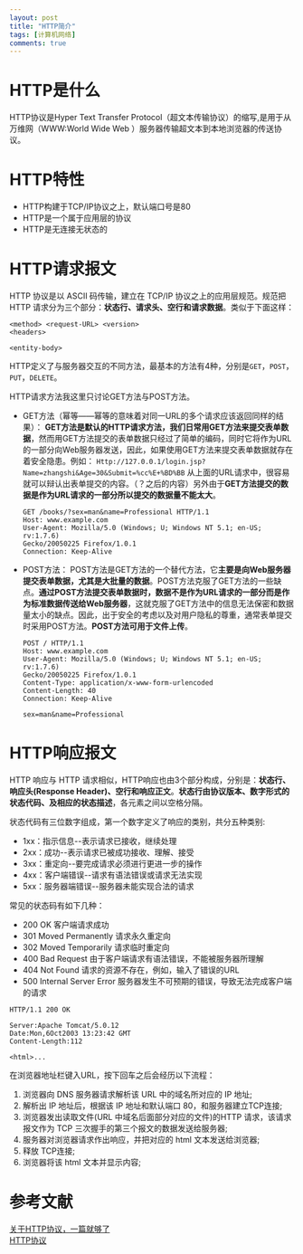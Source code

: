 ```yaml
---
layout: post
title: "HTTP简介"
tags: [计算机网络]
comments: true
---
```


# HTTP是什么
HTTP协议是Hyper Text Transfer Protocol（超文本传输协议）的缩写,是用于从万维网（WWW:World Wide Web ）服务器传输超文本到本地浏览器的传送协议。

# HTTP特性
- HTTP构建于TCP/IP协议之上，默认端口号是80
- HTTP是一个属于应用层的协议
- HTTP是无连接无状态的

# HTTP请求报文
HTTP 协议是以 ASCII 码传输，建立在 TCP/IP 协议之上的应用层规范。规范把 HTTP 请求分为三个部分：**状态行、请求头、空行和请求数据**。类似于下面这样：

```
<method> <request-URL> <version>
<headers>

<entity-body>
```

HTTP定义了与服务器交互的不同方法，最基本的方法有4种，分别是`GET`，`POST`，`PUT`，`DELETE`。

HTTP请求方法我这里只讨论GET方法与POST方法。
- GET方法（幂等——幂等的意味着对同一URL的多个请求应该返回同样的结果）：
**GET方法是默认的HTTP请求方法，我们日常用GET方法来提交表单数据**，然而用GET方法提交的表单数据只经过了简单的编码，同时它将作为URL的一部分向Web服务器发送，因此，如果使用GET方法来提交表单数据就存在着安全隐患。例如：
`Http://127.0.0.1/login.jsp?Name=zhangshi&Age=30&Submit=%cc%E+%BD%BB`
从上面的URL请求中，很容易就可以辩认出表单提交的内容。（？之后的内容）另外由于**GET方法提交的数据是作为URL请求的一部分所以提交的数据量不能太大**。

    ```
    GET /books/?sex=man&name=Professional HTTP/1.1
    Host: www.example.com
    User-Agent: Mozilla/5.0 (Windows; U; Windows NT 5.1; en-US; rv:1.7.6)
    Gecko/20050225 Firefox/1.0.1
    Connection: Keep-Alive
    ```

- POST方法：
POST方法是GET方法的一个替代方法，它**主要是向Web服务器提交表单数据，尤其是大批量的数据**。POST方法克服了GET方法的一些缺点。**通过POST方法提交表单数据时，数据不是作为URL请求的一部分而是作为标准数据传送给Web服务器**，这就克服了GET方法中的信息无法保密和数据量太小的缺点。因此，出于安全的考虑以及对用户隐私的尊重，通常表单提交时采用POST方法。**POST方法可用于文件上传**。

    ```
    POST / HTTP/1.1
    Host: www.example.com
    User-Agent: Mozilla/5.0 (Windows; U; Windows NT 5.1; en-US; rv:1.7.6)
    Gecko/20050225 Firefox/1.0.1
    Content-Type: application/x-www-form-urlencoded
    Content-Length: 40
    Connection: Keep-Alive
    
    sex=man&name=Professional  
    ```


# HTTP响应报文
HTTP 响应与 HTTP 请求相似，HTTP响应也由3个部分构成，分别是：**状态行、响应头(Response Header)、空行和响应正文**。**状态行由协议版本、数字形式的状态代码、及相应的状态描述**，各元素之间以空格分隔。

状态代码有三位数字组成，第一个数字定义了响应的类别，共分五种类别:
- 1xx：指示信息--表示请求已接收，继续处理
- 2xx：成功--表示请求已被成功接收、理解、接受
- 3xx：重定向--要完成请求必须进行更进一步的操作
- 4xx：客户端错误--请求有语法错误或请求无法实现
- 5xx：服务器端错误--服务器未能实现合法的请求

常见的状态码有如下几种：
- 200 OK 客户端请求成功
- 301 Moved Permanently 请求永久重定向
- 302 Moved Temporarily 请求临时重定向
- 400 Bad Request 由于客户端请求有语法错误，不能被服务器所理解
- 404 Not Found 请求的资源不存在，例如，输入了错误的URL
- 500 Internal Server Error 服务器发生不可预期的错误，导致无法完成客户端的请求


```
HTTP/1.1 200 OK

Server:Apache Tomcat/5.0.12
Date:Mon,6Oct2003 13:23:42 GMT
Content-Length:112

<html>...
```

在浏览器地址栏键入URL，按下回车之后会经历以下流程：
1. 浏览器向 DNS 服务器请求解析该 URL 中的域名所对应的 IP 地址;
2. 解析出 IP 地址后，根据该 IP 地址和默认端口 80，和服务器建立TCP连接;
3. 浏览器发出读取文件(URL 中域名后面部分对应的文件)的HTTP 请求，该请求报文作为 TCP 三次握手的第三个报文的数据发送给服务器;
4. 服务器对浏览器请求作出响应，并把对应的 html 文本发送给浏览器;
5. 释放 TCP连接;
6. 浏览器将该 html 文本并显示内容;


# 参考文献
[关于HTTP协议，一篇就够了](https://www.jianshu.com/p/80e25cb1d81a)   
[HTTP协议](https://hit-alibaba.github.io/interview/basic/network/HTTP.html)
